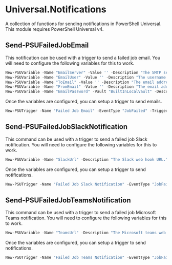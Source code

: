 # Universal.Notifications

A collection of functions for sending notifications in PowerShell Universal. This module requires PowerShell Universal v4.

## Send-PSUFailedJobEmail 

This notification can be used with a trigger to send a failed job email. You will need to configure the following variables for this to work. 

```powershell
New-PSUVariable -Name "EmailServer" -Value '' -Description "The SMTP server to use for email. " 
New-PSUVariable -Name "EmailUser" -Value '' -Description "The username for authenticaitng to your email server. " 
New-PSUVariable -Name "ToEmail" -Value '' -Description "The email address to send email notifications to. " 
New-PSUVariable -Name "FromEmail" -Value '' -Description "The email address to send notifications from." 
New-PSUVariable -Name "EmailPassword" -Vault "BuiltInLocalVault" -Description "The password for authenticating against the email server. "
```

Once the variables are configured, you can setup a trigger to send emails. 

```powershell
New-PSUTrigger -Name "Failed Job Email" -EventType "JobFailed" -TriggerScript "Universal.Notifications\Send-PSUFailedJobEmail"
```

## Send-PSUFailedJobSlackNotification

This command can be used with a trigger to send a failed job Slack notification. You will need to configure the following variables for this to work. 

```powershell
New-PSUVariable -Name "SlackUrl" -Description "The Slack web hook URL."
```


Once the variables are configured, you can setup a trigger to send notifications. 

```powershell
New-PSUTrigger -Name "Failed Job Slack Notification" -EventType "JobFailed" -TriggerScript "Universal.Notifications\Send-PSUFailedJobSlackNotification"
```

## Send-PSUFailedJobTeamsNotification

This command can be used with a trigger to send a failed job Microsoft Teams notification. You will need to configure the following variables for this to work. 

```powershell
New-PSUVariable -Name "TeamsUrl" -Description "The Microsoft teams web hook URL."
```

Once the variables are configured, you can setup a trigger to send notifications. 

```powershell
New-PSUTrigger -Name "Failed Job Teams Notification" -EventType "JobFailed" -TriggerScript "Universal.Notifications\Send-PSUFailedJobTeamsNotification"
```
